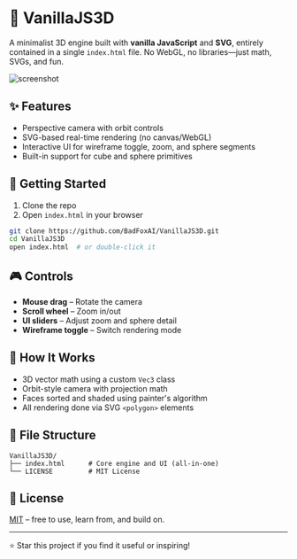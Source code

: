 # 🧊 VanillaJS3D

A minimalist 3D engine built with **vanilla JavaScript** and **SVG**, entirely contained in a single `index.html` file. No WebGL, no libraries—just math, SVGs, and fun.

![screenshot](https://raw.githubusercontent.com/BadFoxAI/VanillaJS3D/main/screenshot.png) <!-- Add screenshot.png to the repo for this to work -->

## ✨ Features

- Perspective camera with orbit controls
- SVG-based real-time rendering (no canvas/WebGL)
- Interactive UI for wireframe toggle, zoom, and sphere segments
- Built-in support for cube and sphere primitives

## 🚀 Getting Started

1. Clone the repo  
2. Open `index.html` in your browser

```bash
git clone https://github.com/BadFoxAI/VanillaJS3D.git
cd VanillaJS3D
open index.html  # or double-click it
```

## 🎮 Controls

- **Mouse drag** – Rotate the camera
- **Scroll wheel** – Zoom in/out
- **UI sliders** – Adjust zoom and sphere detail
- **Wireframe toggle** – Switch rendering mode

## 🧠 How It Works

- 3D vector math using a custom `Vec3` class
- Orbit-style camera with projection math
- Faces sorted and shaded using painter's algorithm
- All rendering done via SVG `<polygon>` elements

## 📁 File Structure

```
VanillaJS3D/
├── index.html      # Core engine and UI (all-in-one)
└── LICENSE         # MIT License
```

## 📃 License

[MIT](https://github.com/BadFoxAI/VanillaJS3D/blob/main/LICENSE) – free to use, learn from, and build on.

---

⭐ Star this project if you find it useful or inspiring!
